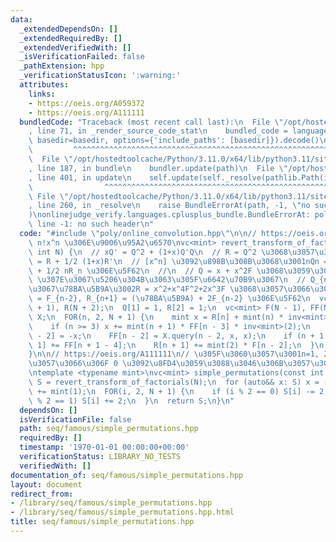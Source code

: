 ```yaml
---
data:
  _extendedDependsOn: []
  _extendedRequiredBy: []
  _extendedVerifiedWith: []
  _isVerificationFailed: false
  _pathExtension: hpp
  _verificationStatusIcon: ':warning:'
  attributes:
    links:
    - https://oeis.org/A059372
    - https://oeis.org/A111111
  bundledCode: "Traceback (most recent call last):\n  File \"/opt/hostedtoolcache/Python/3.11.0/x64/lib/python3.11/site-packages/onlinejudge_verify/documentation/build.py\"\
    , line 71, in _render_source_code_stat\n    bundled_code = language.bundle(stat.path,\
    \ basedir=basedir, options={'include_paths': [basedir]}).decode()\n          \
    \         ^^^^^^^^^^^^^^^^^^^^^^^^^^^^^^^^^^^^^^^^^^^^^^^^^^^^^^^^^^^^^^^^^^^^^^^^^^^^^^^^^\n\
    \  File \"/opt/hostedtoolcache/Python/3.11.0/x64/lib/python3.11/site-packages/onlinejudge_verify/languages/cplusplus.py\"\
    , line 187, in bundle\n    bundler.update(path)\n  File \"/opt/hostedtoolcache/Python/3.11.0/x64/lib/python3.11/site-packages/onlinejudge_verify/languages/cplusplus_bundle.py\"\
    , line 401, in update\n    self.update(self._resolve(pathlib.Path(included), included_from=path))\n\
    \                ^^^^^^^^^^^^^^^^^^^^^^^^^^^^^^^^^^^^^^^^^^^^^^^^^^^^^^^^^\n \
    \ File \"/opt/hostedtoolcache/Python/3.11.0/x64/lib/python3.11/site-packages/onlinejudge_verify/languages/cplusplus_bundle.py\"\
    , line 260, in _resolve\n    raise BundleErrorAt(path, -1, \"no such header\"\
    )\nonlinejudge_verify.languages.cplusplus_bundle.BundleErrorAt: poly/online_convolution.hpp:\
    \ line -1: no such header\n"
  code: "#include \"poly/online_convolution.hpp\"\n\n// https://oeis.org/A059372 sum_{n>0}\
    \ n!x^n \u306E\u9006\u95A2\u6570\nvc<mint> revert_transform_of_factorials(const\
    \ int N) {\n  // xQ' = Q^2 + (1+x)Q'Q\n  // R = Q^2 \u3068\u3057\u3066\u3001xQ'\
    \ = R + 1/2 (1+x)R'\n  // [x^n] \u3092\u898B\u308B\u3068\u3001nQn = Rn + 1/2(n+1)R_{n+1}\
    \ + 1/2 nR_n \u306E\u5F62\n  //\n  // Q = x + x^2F \u3068\u3059\u308C\u3070 F_{n-3}\
    \ \u307E\u3067\u5206\u304B\u3063\u305F\u6642\u70B9\u3067\n  // Q_{n-1}, R_n \u307E\
    \u3067\u78BA\u5B9A\u3002R = x^2+x^4F^2+2x^3F \u3068\u3057\u3066\u3001\n  // Q_n\
    \ = F_{n-2}, R_{n+1} = (\u78BA\u5B9A) + 2F_{n-2} \u306E\u5F62\n  vc<mint> Q(N\
    \ + 1), R(N + 2);\n  Q[1] = 1, R[2] = 1;\n  vc<mint> F(N - 1), FF(N - 1);\n  Online_Convolution<mint>\
    \ X;\n  FOR(n, 2, N + 1) {\n    mint x = R[n] + mint(n) * inv<mint>(2) * R[n];\n\
    \    if (n >= 3) x += mint(n + 1) * FF[n - 3] * inv<mint>(2);\n    Q[n] = F[n\
    \ - 2] = -x;\n    FF[n - 2] = X.query(n - 2, x, x);\n    if (n + 1 >= 4) R[n +\
    \ 1] += FF[n + 1 - 4];\n    R[n + 1] += mint(2) * F[n - 2];\n  }\n  return Q;\n\
    }\n\n// https://oeis.org/A111111\n// \u305F\u3060\u3057\u3001n=1, 2 \u306B\u5BFE\
    \u3057\u3066\u306F 0 \u3092\u8FD4\u3059\u3088\u3046\u306B\u3057\u3066\u3044\u308B\
    \ntemplate <typename mint>\nvc<mint> simple_permutations(const int N) {\n  vc<mint>\
    \ S = revert_transform_of_factorials(N);\n  for (auto&& x: S) x = -x;\n  S[1]\
    \ += mint(1);\n  FOR(i, 2, N + 1) {\n    if (i % 2 == 0) S[i] -= 2;\n    if (i\
    \ % 2 == 1) S[i] += 2;\n  }\n  return S;\n}\n"
  dependsOn: []
  isVerificationFile: false
  path: seq/famous/simple_permutations.hpp
  requiredBy: []
  timestamp: '1970-01-01 00:00:00+00:00'
  verificationStatus: LIBRARY_NO_TESTS
  verifiedWith: []
documentation_of: seq/famous/simple_permutations.hpp
layout: document
redirect_from:
- /library/seq/famous/simple_permutations.hpp
- /library/seq/famous/simple_permutations.hpp.html
title: seq/famous/simple_permutations.hpp
---
```

